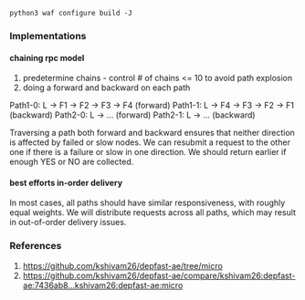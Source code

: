 ```
python3 waf configure build -J
```

### Implementations
#### chaining rpc model
1. predetermine chains - control # of chains <= 10 to avoid path explosion 
2. doing a forward and backward on each path  

Path1-0: L -> F1 -> F2 -> F3 -> F4 (forward)
Path1-1: L -> F4 -> F3 -> F2 -> F1 (backward)
Path2-0: L -> ... (forward)
Path2-1: L -> ... (backward)

Traversing a path both forward and backward ensures that neither direction is affected by failed or slow nodes. We can resubmit a request to the other one if there is a failure or slow in one direction. We should return earlier if enough YES or NO are collected.


#### best efforts in-order delivery
In most cases, all paths should have similar responsiveness, with roughly equal weights. We will distribute requests across all paths, which may result in out-of-order delivery issues.


### References
1. https://github.com/kshivam26/depfast-ae/tree/micro
2. https://github.com/kshivam26/depfast-ae/compare/kshivam26:depfast-ae:7436ab8...kshivam26:depfast-ae:micro